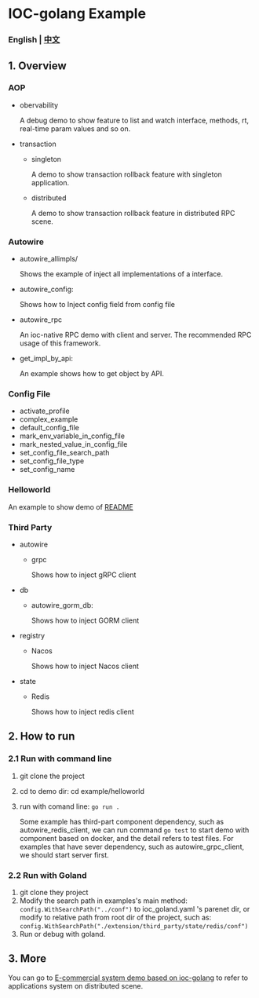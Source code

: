 # IOC-golang Example

### English | [中文](./README.md)

## 1. Overview

### AOP

- obervability

  A debug demo to show feature to list and watch interface, methods, rt, real-time param values and so on.

- transaction

  - singleton

    A demo to show transaction rollback feature with singleton application.

  - distributed

    A demo to show transaction rollback feature in distributed RPC scene.

### Autowire

- autowire_allimpls/

  Shows the example of inject all implementations of a interface.

- autowire_config: 

  Shows how to Inject config field from config file

- autowire_rpc

  An ioc-native RPC demo with client and server. The recommended RPC usage of this framework.

- get_impl_by_api: 

  An example shows how to get object by API.

### Config File

- activate_profile
- complex_example
- default_config_file
- mark_env_variable_in_config_file
- mark_nested_value_in_config_file
- set_config_file_search_path
- set_config_file_type
- set_config_name

### Helloworld

An example to show demo of [README](https://github.com/alibaba/ioc-golang#ioc-golang-a-golang-dependency-injection-framework)

### Third Party

- autowire

  - grpc

    Shows how to inject gRPC client

- db

  - autowire_gorm_db: 

    Shows how to inject GORM client

- registry

  - Nacos

    Shows how to inject Nacos client

- state

  - Redis

    Shows how to inject redis client

## 2. How to run

### 2.1 Run with command line

1. git clone the project

2. cd to demo dir: cd example/helloworld 

3. run with comand line:  `go run .`

   Some example has third-part component dependency, such as autowire_redis_client, we can run command `go test` to start demo with component based on docker, and the detail refers to test files. For examples that have sever dependency, such as autowire_grpc_client, we should start server first.

### 2.2 Run with Goland

1. git clone they project
2. Modify the search path in examples's main method: ` config.WithSearchPath("../conf")`  to ioc_goland.yaml 's parenet dir, or modify to relative path from root dir of the project, such as: `config.WithSearchPath("./extension/third_party/state/redis/conf")`
3. Run or debug with goland.

## 3. More

You can go to [E-commercial system demo based on ioc-golang](https://github.com/ioc-golang/shopping-system) to refer to applications system on distributed scene.

